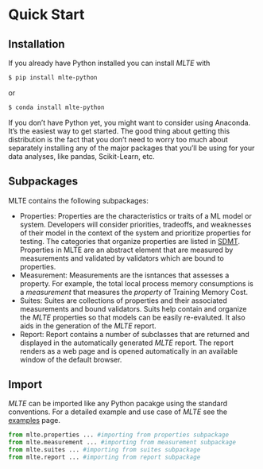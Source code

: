 # Quick Start

## Installation

If you already have Python installed you can install *MLTE* with

```bash
$ pip install mlte-python
```
or

```bash
$ conda install mlte-python
```

If you don’t have Python yet, you might want to consider using Anaconda. It’s the easiest way to get started. The good thing about getting this distribution is the fact that you don’t need to worry too much about separately installing any of the major packages that you’ll be using for your data analyses, like pandas, Scikit-Learn, etc.

## Subpackages
MLTE contains the following subpackages:
- Properties: Properties are the characteristics or traits of a ML model or system. Developers will consider priorities, tradeoffs, and weaknesses of their model in the context of the system and prioritize properties for testing. The categories that organize properties are listed in [SDMT](https://github.com/mlte-team/a2it/blob/master/framework/1_SDMT.md). Properties in MLTE are an abstract element that are measured by measurements and validated by validators which are bound to properties. 
- Measurement: Measurements are the isntances that assesses a property. For example, the total local process memory consumptions is a *measurement* that measures the *property* of Training Memory Cost. 
- Suites: Suites are collections of properties and their associated measurements and bound validators. Suits help contain and organize the *MLTE* properties so that models can be easily re-evaluted. It also aids in the generation of the *MLTE* report. 
- Report: Report contains a number of subclasses that are returned and displayed in the automatically generated *MLTE* report. The report renders as a web page and is opened automatically in an available window of the default browser. 

## Import
*MLTE* can be imported like any Python pacakge using the standard conventions. For a detailed example and use case of *MLTE* see the [examples](https://mlte.readthedocs.io/en/latest/examples.html) page.

```python
from mlte.properties ... #importing from properties subpackage
from mlte.measurement ... #importing from measurement subpackage
from mlte.suites ... #importing from suites subpackage
from mlte.report ... #importing from report subpackage
```
